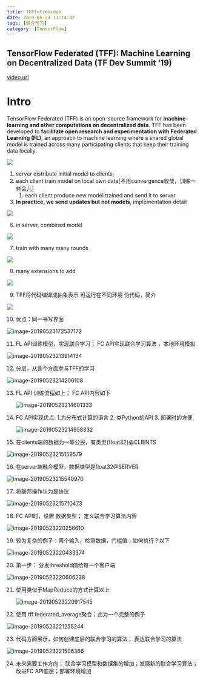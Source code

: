 ```yaml
---
title: TFFIntroVideo
date: 2019-05-23 11:14:42
tags: [联合学习]
category: [TensorFlow]
---
```


## TensorFlow Federated (TFF): Machine Learning on Decentralized Data (TF Dev Summit ‘19)

[video url](https://www.youtube.com/watch?v=1YbPmkChcbo)

<!--more-->

# Intro

TensorFlow Federated (TFF) is an open-source framework for **machine learning and other computations on decentralized data**. TFF has been developed to **facilitate open research and experimentation with Federated Learning (FL)**, an approach to machine learning where a shared global model is trained across many participating clients that keep their training data locally.

![](./TFFIntroVideo/1.png)

1. server distribute initial model to clients;
2. each client train model on local own data[不用convergence收敛，训练一些会儿]
   1. each client produce new model trained and send it to server
3. **In practice, we send updates but not models**, implementation detail

![](./TFFIntroVideo/2.png)

6. in server, combined model

![](./TFFIntroVideo/3.png)

7. train with many many rounds

![](./TFFIntroVideo/4.png)

8. many extensions to add

![](./TFFIntroVideo/5.png)

9. TFF将代码编译成抽象表示 可运行在不同环境  伪代码，简介

![](./TFFIntroVideo/7.png)

10. 优点：同一书写界面

![image-20190523172537172](./TFFIntroVideo/8.png)

11. FL API训练模型，实现联合学习； FC API实现联合学习算法 ，本地环境模拟

![image-20190523213914134](./TFFIntroVideo/9.png)

12. 分层，从各个方面参与TFF的学习

![image-20190523214206108](./TFFIntroVideo/10.png)

13. FL API 训练流程如上； FC API内容如下

    ![image-20190523214601333](./TFFIntroVideo/11.png)

14. FC API实现优点: 1.为分布式计算的语言 2. 类Python的API 3. 部署时的方便

    ![image-20190523214958832](./TFFIntroVideo/12.png)

15. 在clients端的数据为一等公民，有类型{float32}@CLIENTS

![image-20190523215159579](./TFFIntroVideo/13.png)

16. 在server端融合模型，数据类型是float32@SERVER

![image-20190523215540970](./TFFIntroVideo/14.png)

17. 将联邦操作认为是协议

![image-20190523215710473](./TFFIntroVideo/15.png)

18. FC API时，设置 数据类型； 定义联合学习算法内容

![image-20190523220256610](./TFFIntroVideo/16.png)

19. 较为复杂的例子：两个输入，检测数据，门槛值；如何执行？以下

![image-20190523220433374](./TFFIntroVideo/17.png)

20. 第一步： 分发threshold值给每一个客户端

![image-20190523220606238](./TFFIntroVideo/18.png)

21. 使用类似于MapReduce的方式计算以上

    ![image-20190523220917545](./TFFIntroVideo/19.png)

22. 使用 tff.federated_average聚合；此为一个完整的例子

![image-20190523221255244](/Users/liulifeng/Workspaces/hexo/source/_posts/TFFIntroVideo/20.png)

23. 代码方面展示，如何创建底层的联合学习的算法； 表达联合学习的算法

![image-20190523221506366](./TFFIntroVideo/21.png)

24. 未来需要工作方向； 联合学习模型和数据集的增加；发展新的联合学习算法；改进FC API底层；部署环境增加

